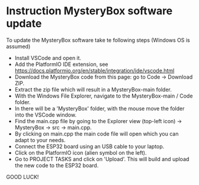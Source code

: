 Instruction MysteryBox software update
======================================
To update the MysteryBox software take te following steps (Windows OS is assumed)
- Install VSCode and open it.
- Add the PlatformIO IDE extension, see https://docs.platformio.org/en/stable/integration/ide/vscode.html
- Download the MysteryBox code from this page: go to Code -> Download ZIP.
- Extract the zip file which will result in a MysteryBox-main folder.
- With the Windows File Explorer, navigate to the MysteryBox-main / Code folder.
- In there will be a 'MysteryBox' folder, with the mouse move the folder into the VSCode window.
- Find the main.cpp file by going to the Explorer view (top-left icon) -> MysteryBox -> src -> main.cpp.
- By clicking on main.cpp the main code file will open which you can adapt to your needs.
- Connect the ESP32 board using an USB cable to your laptop.
- Click on the PlatformIO icon (alien symbol on the left).
- Go to PROJECT TASKS and click on 'Upload'. This will build and upload the new code to the ESP32 board.

GOOD LUCK!